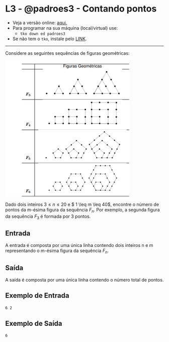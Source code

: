 # L3 - @padroes3 - Contando pontos

- Veja a versão online: [aqui.](https://github.com/qxcodeed/arcade/blob/master/base/padroes3/Readme.md)
- Para programar na sua máquina (local/virtual) use:
  - `tko down ed padroes3`
- Se não tem o `tko`, instale pelo [LINK](https://github.com/senapk/tko#tko).

---

Considere as seguintes sequências de figuras geométricas:

![Padrões](https://raw.githubusercontent.com/qxcodeed/arcade/master/base/padroes3/Padroes.png)

Dado dois inteiros $3 \leq n \leq 20$ e $ 1 \leq m \leq 40$, encontre o número de pontos da m-ésima figura da sequência $F_n$. Por exemplo, a segunda figura da sequência $F_3$ é formada por 3 pontos.

## Entrada

A entrada é composta por uma única linha contendo dois inteiros n e m representando o m-ésima figura da sequência $F_n$.

## Saída

A saída é composta por uma única linha contendo o número total de pontos.

## Exemplo de Entrada

```txt
6 2
```

## Exemplo de Saída

```txt
6
```

